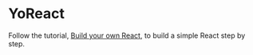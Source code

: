 # YoReact

Follow the tutorial, [Build your own React](https://pomb.us/build-your-own-react/), to build a simple React step by step.
